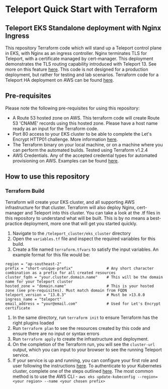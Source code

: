 # Teleport Quick Start with Terraform
## Teleport EKS Standalone deployment with Nginx Ingress

This repository Terraform code which will stand up a Teleport control plane in EKS, with Nginx as an ingress controller. Nginx terminates TLS for Teleport, with a certificate managed by cert-manager. This deployment demonstrates the TLS routing capability introduced with Teleport 13. See more on this feature [here](https://goteleport.com/docs/architecture/tls-routing/). This code is not designed for a production deployment, but rather for testing and lab scenarios. Terraform code for a Teleport HA deployment on AWS can be found [here](https://github.com/gravitational/teleport/tree/master/examples/aws/terraform/ha-autoscale-cluster).

## Pre-requisites
Please note the following pre-requisites for using this repository:
- A Route 53 hosted zone on AWS. This terraform code will create Route 53 'CNAME' records using this hosted zone. Please have a host name ready as an input for the Terraform code.
- Port 80 access to your EKS cluster to be able to complete the Let's Encrypt HTTP01 challenge. More information [here](https://letsencrypt.org/docs/challenge-types/#http-01-challenge).
- The Terraform binary on your local machine, or on a machine where you can perform the automated builds. Tested using Terraform v1.2.4
- AWS Credentials. Any of the accepted credential types for automated provisioning on AWS. Examples can be found [here](https://registry.terraform.io/providers/hashicorp/aws/latest/docs).

## How to use this repository

### Terraform Build
Terraform will create your EKS cluster, and all supporting AWS infrastructure for that cluster. Terraform will also deploy Nginx, cert-manager and Teleport into this cluster. You can take a look at the .tf files in this repository to understand what will be built. This is by no means a best-practice deployment, more one that will get you started quickly. 

1. Navigate to the `/teleport_cluster/eks_cluster` directory
2. Open the `variables.tf` file and inspect the required variables for this build.
3. Create a file named `terraform.tfvars` to satisfy the input variables. An example format for this file would be: 

```
region = "ap-southeast-2"
prefix = "short-unique-prefix"               # Any short character combination as a prefix for all created resources
cluster_fqdn = "your.cluster.domain.name"    # This will be the domain name for your Teleport cluster
hosted_zone = "domain.name"                  # This is your hosted zone (see pre-requisites). Must match domain from FQDN
teleport_version = "13.0.3"                  # Must be >13.0.0
ingress_name = "teleport"              
email_address = "your@email.com"             # Used for Let's Encrypt certificate
```

1. In the same directory, run `terraform init` to ensure Terraform has the right plugins loaded
2. Run `terraform plan` to see the resources created by this code and ensure there are no input or syntax errors
3. Run `terraform apply` to create the infrastructure and deployment. 
4. On the completion of the Terraform run, you will see the `cluster-url` output, which you can input to your browser to see the running Teleport service. 
5. If your service is up and running, you can configure your first role and user following the instructions [here](https://goteleport.com/docs/deploy-a-cluster/helm-deployments/kubernetes-cluster/#step-22-create-a-local-user). To authenticate to your Kubernetes cluster, complete one of the steps outlined [here](https://docs.aws.amazon.com/eks/latest/userguide/create-kubeconfig.html). The most common method is to use the AWS CLI - `aws eks update-kubeconfig --region=<your region> --name <your chosen prefix>`
